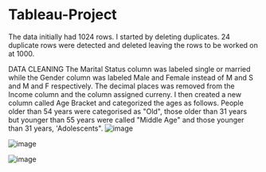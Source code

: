 # Tableau-Project




The data initially had 1024 rows. I started by deleting duplicates. 24 duplicate rows were detected and deleted leaving the rows to be worked on at 1000. 

DATA CLEANING 
The Marital Status column was labeled single or married while the Gender column was labeled Male and Female instead of M and S and M and F respectively. The decimal places was removed from the Income column and the column assigned curreny. I then created a new column called Age Bracket and categorized the ages as follows. People older than 54 years were categorised as "Old", those older than 31 years but younger than 55 years were called "Middle Age" and those younger than 31 years, 'Adolescents".
![image](https://user-images.githubusercontent.com/102351522/203183795-db06faa2-5cd0-41ad-b443-bb028e334c9b.png)

![image](https://user-images.githubusercontent.com/102351522/203183855-4bc0a552-a625-4a38-8549-04f2434a7f86.png)

![image](https://user-images.githubusercontent.com/102351522/203183914-248a223d-8d87-4b4b-9d99-1fb7ad840721.png)


